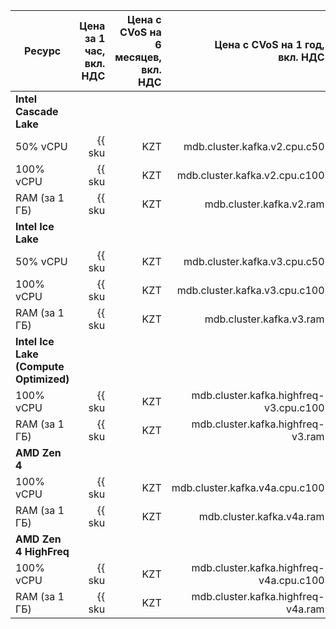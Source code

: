 
| Ресурс        | Цена за 1 час,<br>вкл. НДС                                     | Цена с CVoS на 6 месяцев,<br>вкл. НДС                                           | Цена с CVoS на 1 год,<br>вкл. НДС                                               |
|---------------|---------------------------------------------------:|--------------------------------------------------------------------------------:|--------------------------------------------------------------------------------:|
| **Intel Cascade Lake**                                                                                                                                                                                                                 |
| 50% vCPU      | {{ sku|KZT|mdb.cluster.kafka.v2.cpu.c50|string }}  | −                                                                               | −                                                                               |
| 100% vCPU     | {{ sku|KZT|mdb.cluster.kafka.v2.cpu.c100|string }} | {{ sku|KZT|v1.commitment.selfcheckout.m6.mdb.kafka.cpu.c100.v2|string }} (-15%) | {{ sku|KZT|v1.commitment.selfcheckout.y1.mdb.kafka.cpu.c100.v2|string }} (-22%) |
| RAM (за 1 ГБ) | {{ sku|KZT|mdb.cluster.kafka.v2.ram|string }}      | {{ sku|KZT|v1.commitment.selfcheckout.m6.mdb.kafka.ram.v2|string }} (-15%)      | {{ sku|KZT|v1.commitment.selfcheckout.y1.mdb.kafka.ram.v2|string }} (-22%)      |
| **Intel Ice Lake**                                                                                                                                                                                                                     |
| 50% vCPU      | {{ sku|KZT|mdb.cluster.kafka.v3.cpu.c50|string }}  | −                                                                               | −                                                                               |
| 100% vCPU     | {{ sku|KZT|mdb.cluster.kafka.v3.cpu.c100|string }} | {{ sku|KZT|v1.commitment.selfcheckout.m6.mdb.kafka.cpu.c100.v3|string }} (-15%) | {{ sku|KZT|v1.commitment.selfcheckout.y1.mdb.kafka.cpu.c100.v3|string }} (-22%) |
| RAM (за 1 ГБ) | {{ sku|KZT|mdb.cluster.kafka.v3.ram|string }}      | {{ sku|KZT|v1.commitment.selfcheckout.m6.mdb.kafka.ram.v3|string }} (-15%)      | {{ sku|KZT|v1.commitment.selfcheckout.y1.mdb.kafka.ram.v3|string }} (-22%)      |
| **Intel Ice Lake (Compute Optimized)** |
| 100% vCPU | {{ sku|KZT|mdb.cluster.kafka.highfreq-v3.cpu.c100|string }} | - | - |
| RAM (за 1 ГБ) | {{ sku|KZT|mdb.cluster.kafka.highfreq-v3.ram|string }} | - | - |
| **AMD Zen 4** |
| 100% vCPU     | {{ sku|KZT|mdb.cluster.kafka.v4a.cpu.c100|string }} | {{ sku|KZT|v1.commitment.selfcheckout.m6.mdb.kafka.cpu.c100.v4a|string }} (-15%) | {{ sku|KZT|v1.commitment.selfcheckout.y1.mdb.kafka.cpu.c100.v4a|string }} (-22%) |
| RAM (за 1 ГБ) | {{ sku|KZT|mdb.cluster.kafka.v4a.ram|string }}      | {{ sku|KZT|v1.commitment.selfcheckout.m6.mdb.kafka.ram.v4a|string }} (-15%)      | {{ sku|KZT|v1.commitment.selfcheckout.y1.mdb.kafka.ram.v4a|string }} (-22%)      |
| **AMD Zen 4 HighFreq** |
| 100% vCPU | {{ sku|KZT|mdb.cluster.kafka.highfreq-v4a.cpu.c100|string }} | - | - |
| RAM (за 1 ГБ) | {{ sku|KZT|mdb.cluster.kafka.highfreq-v4a.ram|string }} | - | - |



